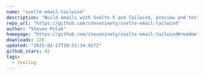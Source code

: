 ```yaml
---
name: "svelte-email-tailwind"
description: "Build emails with Svelte 5 and Tailwind, preview and test-send."
repo_url: "https://github.com/steveninety/svelte-email-tailwind"
author: "Steven Polak"
homepage: "https://github.com/steveninety/svelte-email-tailwind#readme"
downloads: 228
updated: "2025-02-17T10:51:34.927Z"
github_stars: 42
tags: 
  - tooling
---
```

